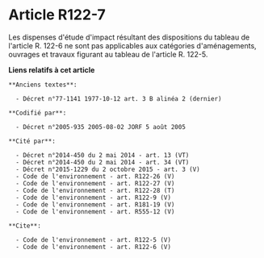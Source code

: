 # Article R122-7

Les dispenses d'étude d'impact résultant des dispositions du tableau de l'article R. 122-6 ne sont pas applicables aux
catégories d'aménagements, ouvrages et travaux figurant au tableau de l'article R. 122-5.

**Liens relatifs à cet article**

	**Anciens textes**:

	  - Décret n°77-1141 1977-10-12 art. 3 B alinéa 2 (dernier)

	**Codifié par**:

	  - Décret n°2005-935 2005-08-02 JORF 5 août 2005

	**Cité par**:

	  - Décret n°2014-450 du 2 mai 2014 - art. 13 (VT)
	  - Décret n°2014-450 du 2 mai 2014 - art. 34 (VT)
	  - Décret n°2015-1229 du 2 octobre 2015 - art. 3 (V)
	  - Code de l'environnement - art. R122-26 (V)
	  - Code de l'environnement - art. R122-27 (V)
	  - Code de l'environnement - art. R122-28 (T)
	  - Code de l'environnement - art. R122-9 (V)
	  - Code de l'environnement - art. R181-19 (V)
	  - Code de l'environnement - art. R555-12 (V)

	**Cite**:

	  - Code de l'environnement - art. R122-5 (V)
	  - Code de l'environnement - art. R122-6 (V)

